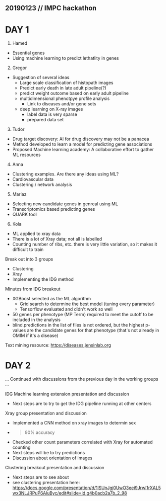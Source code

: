 20190123 // IMPC hackathon
--------------------------

DAY 1
=====

1) Hamed
  - Essential genes
  - Using machine learning to predict lethatlity in genes

2) Gregor
  - Suggestion of several ideas
    - Large scale classification of histopath images
    - Predict early death in late adult pipeline(?)
    - predict weight outcome based on early adult pipeline
    - multidimensional phenotpye profile analysis
      - Link to diseases and/or gene sets
    - deep learning on X-ray images
      - label data is very sparse
      - prepared data set

3) Tudor
  - Drug target discovery: AI for drug discovery may not be a panacea
  - Method developed to learn a model for predicting gene associations
  - Proposed Machine learning academy: A collaborative effort to gather ML resources

4) Anna
  - Clustering examples.  Are there any ideas using ML?
  - Cardiovascular data
  - Clustering / network analysis

5) Mariaz
  - Selecting new candidate genes in genreal using ML
  - Transcriptomics based predicting genes
  - QUARK tool

6) Kola
  - ML applied to xray data
  - There is a lot of Xray data; not all is labelled
  - Counting number of ribs, etc. there is very little variation, so it makes it difficult to train

Break out into 3 groups
  - Clustering
  - Xray 
  - Implementing the IDG method

Minutes from IDG breakout
  - XGBoost selected as the ML algorithm
    - Grid search to determine the best model (tuning every parameter)
    - Tensorflow evaluated and didn't work so well
  - 50 genes per phenotype (MP Term) required to meet the cutoff to be included in the analysis
  - blind.predictions in the list of files is not ordered, but the highest p-values are the candidate genes for that phenotype (that's not already in OMIM if it's a disease)

Text mining resource: https://diseases.jensinlab.org


DAY 2
=====

... Continued with discussions from the previous day in the working groups ...

IDG Machine learning extension presentation and discussion
  - Next steps are to try to get the IDG pipeline running at other centers

Xray group presentation and discussion
  - Implemented a CNN method on xray images to determin sex
  - > 90% accuracy
  - Checked other count parameters correlated with Xray for automated counting
  - Next steps will be to try predictions 
  - Discussion about orientation of images


Clustering breakout presentation and discussion
  - Next steps are to see about 
  - see clustering presentation here:
    https://docs.google.com/presentation/d/1lSUnJgj0UwO3eei9Jrwl1rXAL5wx3NLJRPuP6AluByc/edit#slide=id.g4b0acb2a7b_2_98










